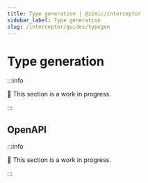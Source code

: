 ```yaml
---
title: Type generation | @zimic/interceptor
sidebar_label: Type generation
slug: /interceptor/guides/typegen
---
```


# Type generation

:::info

🚧 This section is a work in progress.

:::

## OpenAPI

:::info

🚧 This section is a work in progress.

:::
